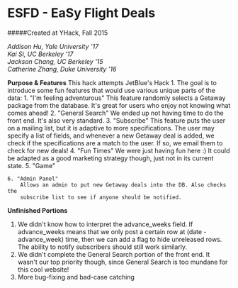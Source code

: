 # ESFD - EaSy Flight Deals
#####Created at YHack, Fall 2015

*Addison Hu, Yale University '17* <br>
*Kai Si, UC Berkeley '17* <br>
*Jackson Chang, UC Berkeley '15* <br>
*Catherine Zhang, Duke University '16* <br>

**Purpose & Features**
This hack attempts JetBlue's Hack 1. The goal is to introduce some fun features that would use various unique parts of the data:
    1. "I'm feeling adventurous"
        This feature randomly selects a Getaway package from the database. It's great for users who enjoy not knowing what comes ahead!
    2. "General Search"
        We ended up not having time to do the front end. It's also very standard.
    3. "Subscribe"
        This feature puts the user on a mailing list, but it is adaptive to more
        specifications. The user may specify a list of fields, and whenever a new 
        Getaway deal is added, we check if the specifications are a match to the
        user. If so, we email them to check for new deals!
    4. "Fun Times"
        We were just having fun here :) It could be adapted as a good marketing 
        strategy though, just not in its current state.
    5. "Game"

    6. "Admin Panel" 
        Allows an admin to put new Getaway deals into the DB. Also checks the
        subscribe list to see if anyone should be notified.

**Unfinished Portions**
1. We didn't know how to interpret the advance_weeks field. If advance_weeks means
that we only post a certain row at (date - advance_week) time, then we can add a 
flag to hide unreleased rows. The ability to notify subscribers should still work
similarly.
2. We didn't complete the General Search portion of the front end. It wasn't our
top priority though, since General Search is too mundane for this cool website!
3. More bug-fixing and bad-case catching
